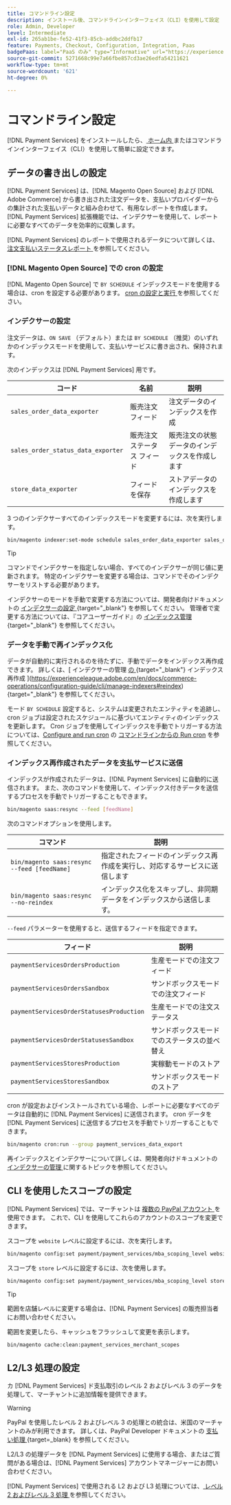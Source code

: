 ```yaml
---
title: コマンドライン設定
description: インストール後、コマンドラインインターフェイス（CLI）を使用して設定  [!DNL Payment Services]  使用できます。
role: Admin, Developer
level: Intermediate
exl-id: 265ab1be-fe52-41f3-85cb-addbc2ddfb17
feature: Payments, Checkout, Configuration, Integration, Paas
badgePaas: label="PaaS のみ" type="Informative" url="https://experienceleague.adobe.com/en/docs/commerce/user-guides/product-solutions" tooltip="Adobe Commerce on Cloud プロジェクト（Adobeが管理する PaaS インフラストラクチャ）およびオンプレミスプロジェクトにのみ適用されます。"
source-git-commit: 5271668c99e7a66fbe857cd3ae26edfa54211621
workflow-type: tm+mt
source-wordcount: '621'
ht-degree: 0%

---
```


# コマンドライン設定

[!DNL Payment Services] をインストールしたら、[ ホーム内 ](payments-home.md) またはコマンドラインインターフェイス（CLI）を使用して簡単に設定できます。

## データの書き出しの設定

[!DNL Payment Services] は、[!DNL Magento Open Source] および [!DNL Adobe Commerce] から書き出された注文データを、支払いプロバイダーからの集計された支払いデータと組み合わせて、有用なレポートを作成します。 [!DNL Payment Services] 拡張機能では、インデクサーを使用して、レポートに必要なすべてのデータを効率的に収集します。

[!DNL Payment Services] のレポートで使用されるデータについて詳しくは、[ 注文支払いステータスレポート ](order-payment-status.md#data-used-in-the-report) を参照してください。

### [!DNL Magento Open Source] での cron の設定

[!DNL Magento Open Source] で `BY SCHEDULE` インデックスモードを使用する場合は、cron を設定する必要があります。 [cron の設定と実行 ](https://experienceleague.adobe.com/en/docs/commerce-operations/configuration-guide/cli/configure-cron-jobs) を参照してください。

### インデクサーの設定

注文データは、`ON SAVE` （デフォルト）または `BY SCHEDULE` （推奨）のいずれかのインデックスモードを使用して、支払いサービスに書き出され、保持されます。

次のインデックスは [!DNL Payment Services] 用です。

| コード | 名前 | 説明 |
|    ---    |  ---  |  ---  |
| `sales_order_data_exporter` | 販売注文フィード | 注文データのインデックスを作成 |
| `sales_order_status_data_exporter` | 販売注文ステータス フィード | 販売注文の状態データのインデックスを作成します |
| `store_data_exporter` | フィードを保存 | ストアデータのインデックスを作成します |

3 つのインデクサーすべてのインデックスモードを変更するには、次を実行します。

```bash
bin/magento indexer:set-mode schedule sales_order_data_exporter sales_order_status_data_exporter store_data_exporter
```

>[!TIP]
>
>コマンドでインデクサーを指定しない場合、すべてのインデクサーが同じ値に更新されます。 特定のインデクサーを変更する場合は、コマンドでそのインデクサーをリストする必要があります。

インデクサーのモードを手動で変更する方法については、開発者向けドキュメントの [ インデクサーの設定 ](https://experienceleague.adobe.com/en/docs/commerce-operations/configuration-guide/cli/manage-indexers#configure-indexers){target="_blank"} を参照してください。 管理者で変更する方法については、『コアユーザーガイド』の [ インデックス管理 ](https://experienceleague.adobe.com/en/docs/commerce-admin/systems/tools/index-management#change-the-index-mode){target="_blank"} を参照してください。

### データを手動で再インデックス化

データが自動的に実行されるのを待たずに、手動でデータをインデックス再作成できます。 詳しくは、[ インデクサーの管理 [ の ](https://experienceleague.adobe.com/en/docs/commerce-operations/configuration-guide/cli/manage-indexers){target="_blank"} インデックス再作成 ](https://experienceleague.adobe.com/en/docs/commerce-operations/configuration-guide/cli/manage-indexers#reindex){target="_blank"} を参照してください。

モード `BY SCHEDULE` 設定すると、システムは変更されたエンティティを追跡し、cron ジョブは設定されたスケジュールに基づいてエンティティのインデックスを更新します。 Cron ジョブを使用してインデックスを手動でトリガーする方法については、[Configure and run cron](https://experienceleague.adobe.com/en/docs/commerce-operations/configuration-guide/cli/configure-cron-jobs) の [ コマンドラインからの Run cron](https://experienceleague.adobe.com/en/docs/commerce-operations/configuration-guide/cli/configure-cron-jobs#config-cli-cron-group-run) を参照してください。

### インデックス再作成されたデータを支払サービスに送信

インデックスが作成されたデータは、[!DNL Payment Services] に自動的に送信されます。 また、次のコマンドを使用して、インデックス付きデータを送信するプロセスを手動でトリガーすることもできます。

```bash
bin/magento saas:resync --feed [feedName]
```

次のコマンドオプションを使用します。

| コマンド | 説明 |
|  ---  |  ---  |
| `bin/magento saas:resync --feed [feedName]` | 指定されたフィードのインデックス再作成を実行し、対応するサービスに送信します |
| `bin/magento saas:resync --no-reindex` | インデックス化をスキップし、非同期データをインデックスから送信します。 |

`--feed` パラメーターを使用すると、送信するフィードを指定できます。

| フィード | 説明 |
|  ---  |  ---  |
| `paymentServicesOrdersProduction` | 生産モードでの注文フィード |
| `paymentServicesOrdersSandbox` | サンドボックスモードでの注文フィード |
| `paymentServicesOrderStatusesProduction` | 生産モードでの注文ステータス |
| `paymentServicesOrderStatusesSandbox` | サンドボックスモードでのステータスの並べ替え |
| `paymentServicesStoresProduction` | 実稼動モードのストア |
| `paymentServicesStoresSandbox` | サンドボックスモードのストア |

cron が設定およびインストールされている場合、レポートに必要なすべてのデータは自動的に [!DNL Payment Services] に送信されます。 cron データを [!DNL Payment Services] に送信するプロセスを手動でトリガーすることもできます。

```bash
bin/magento cron:run --group payment_services_data_export
```

再インデックスとインデクサーについて詳しくは、開発者向けドキュメントの [ インデクサーの管理 ](https://experienceleague.adobe.com/en/docs/commerce-operations/configuration-guide/cli/manage-indexers) に関するトピックを参照してください。

## CLI を使用したスコープの設定

[!DNL Payment Services] では、マーチャントは [ 複数の PayPal アカウント ](settings.md#use-multiple-paypal-accounts) を使用できます。 これで、CLI を使用してこれらのアカウントのスコープを変更できます。

スコープを `website` レベルに設定するには、次を実行します。

```bash
bin/magento config:set payment/payment_services/mba_scoping_level website
```

スコープを `store` レベルに設定するには、次を使用します。

```bash
bin/magento config:set payment/payment_services/mba_scoping_level store
```

>[!TIP]
>
> 範囲を店舗レベルに変更する場合は、[!DNL Payment Services] の販売担当者にお問い合わせください。

範囲を変更したら、キャッシュをフラッシュして変更を表示します。

```bash
bin/magento cache:clean:payment_services_merchant_scopes
```

## L2/L3 処理の設定

カ [!DNL Payment Services] ド支払取引のレベル 2 およびレベル 3 のデータを処理して、マーチャントに追加情報を提供できます。

>[!WARNING]
>
> PayPal を使用したレベル 2 およびレベル 3 の処理との統合は、米国のマーチャントのみが利用できます。 詳しくは、PayPal Developer ドキュメントの [ 支払い処理 ](https://developer.paypal.com/docs/checkout/advanced/processing/){target=_blank} を参照してください。

L2/L3 の処理データを [!DNL Payment Services] に使用する場合、またはご質問がある場合は、[!DNL Payment Services] アカウントマネージャーにお問い合わせください。

[!DNL Payment Services] で使用される L2 および L3 処理については、[ レベル 2 およびレベル 3 処理 ](levels-card-payment-transactions.md) を参照してください。
